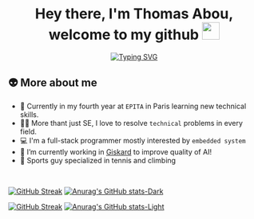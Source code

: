 <h1 align="center">Hey there, I'm Thomas Abou, welcome to my github <img src="https://media.giphy.com/media/Xtf4p3Ib9D31GOisHr/giphy.gif" width="35"></h1>

<p align="center">
  <a href="https://git.io/typing-svg"><img src="https://readme-typing-svg.demolab.com?font=Karla&duration=2000&pause=1000&color=59a178&center=true&width=435&lines=Software+Engineer+student+at+EPITA;Always+ready+to+learn+new+things;Climbing+expert+!" alt="Typing SVG" /></a>
</p>



## :alien:  More about me
- :school: Currently in my fourth year at `EPITA` in Paris learning new technical skills.
- :technologist: More thant just SE, I love to resolve `technical` problems in every field.
- :computer: I'm a full-stack programmer mostly interested by `embedded system`
- :green_heart: I’m currently working in [Giskard](https://www.giskard.ai/) to improve quality of AI!
- :medal_sports: Sports guy specialized in tennis and climbing

<br>


[![GitHub Streak](https://streak-stats.demolab.com?user=thomasabou01&theme=vue-dark&border=59a178)](https://git.io/streak-stats#gh-dark-mode-only)
[![Anurag's GitHub stats-Dark](https://github-readme-stats.vercel.app/api?username=thomasabou01&show_icons=true&theme=vue-dark&border_color=59a178#gh-dark-mode-only)](https://github.com/anuraghazra/github-readme-stats#gh-dark-mode-only)

[![GitHub Streak](https://streak-stats.demolab.com?user=thomasabou01&theme=vue&border=59a178)](https://git.io/streak-stats#gh-light-mode-only)
[![Anurag's GitHub stats-Light](https://github-readme-stats.vercel.app/api?username=thomasabou01&show_icons=true&theme=vue&border_color=59a178#gh-light-mode-only)](https://github.com/anuraghazra/github-readme-stats#gh-light-mode-only)
